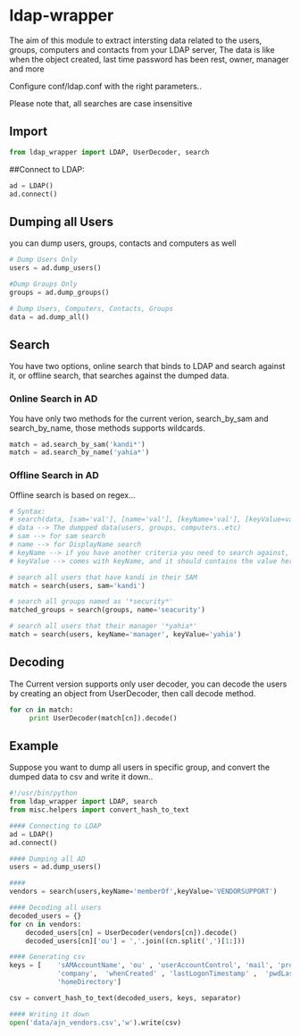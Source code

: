 # ldap-wrapper
The aim of this module to extract intersting data related to the users, groups, computers and contacts from your LDAP server, 
The data is like when the object created, last time password has been rest, owner, manager and more 

Configure conf/ldap.conf with the right parameters..

Please note that, all searches are case insensitive 

## Import 
```python
from ldap_wrapper import LDAP, UserDecoder, search
```

##Connect to LDAP:
```python
ad = LDAP()
ad.connect()
```

## Dumping all Users
you can dump users, groups, contacts and computers as well
```python
# Dump Users Only
users = ad.dump_users()

#Dump Groups Only
groups = ad.dump_groups()

# Dump Users, Computers, Contacts, Groups
data = ad.dump_all()

```

## Search
You have two options, online search that binds to LDAP and search against it, or offline search, that searches against the dumped data.

### Online Search in AD
You have only two methods for the current verion, search_by_sam and search_by_name, those methods supports wildcards.
```python
match = ad.search_by_sam('kandi*')
match = ad.search_by_name('yahia*')
```

### Offline Search in AD
Offline search is based on regex... 
```python
# Syntax:
# search(data, [sam='val'], [name='val'], [keyName='val'], [keyValue=val])
# data --> The dumpped data(users, groups, computers..etc)
# sam --> for sam search
# name --> for DisplayName search
# keyName --> if you have another criteria you need to search against, name it here
# keyValue --> comes with keyName, and it should contains the value here

# search all users that have kandi in their SAM
match = search(users, sam='kandi')

# search all groups named as '*security*'
matched_groups = search(groups, name='seacurity')

# search all users that their manager '*yahia*'
match = search(users, keyName='manager', keyValue='yahia')
```

## Decoding
The Current version supports only user decoder, you can decode the users by creating an object from UserDecoder, then call decode method.
```python
for cn in match:
 	 print UserDecoder(match[cn]).decode()
```

## Example
Suppose you want to dump all users in specific group, and convert the dumped data to csv and write it down..

```python
#!/usr/bin/python
from ldap_wrapper import LDAP, search
from misc.helpers import convert_hash_to_text

#### Connecting to LDAP
ad = LDAP()
ad.connect()

#### Dumping all AD
users = ad.dump_users()

#### 
vendors = search(users,keyName='memberOf',keyValue='VENDORSUPPORT')

#### Decoding all users
decoded_users = {}
for cn in vendors:
	decoded_users[cn] = UserDecoder(vendors[cn]).decode()
	decoded_users[cn]['ou'] = ','.join((cn.split(',')[1:]))

#### Generating csv
keys = [	'sAMAccountName', 'ou' , 'userAccountControl', 'mail', 'proxyAddresses', 'description', 'manager', 'objectClass',
			'company',  'whenCreated' , 'lastLogonTimestamp' ,  'pwdLastSet', 'accountExpires', 
			'homeDirectory']

csv = convert_hash_to_text(decoded_users, keys, separator)

#### Writing it down
open('data/ajn_vendors.csv','w').write(csv)
```
